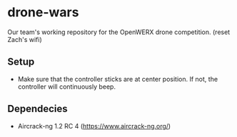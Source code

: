 # drone-wars

Our team's working repository for the OpenWERX drone competition. (reset Zach's wifi)

## Setup

* Make sure that the controller sticks are at center position. If not, the controller will continuously beep.

## Dependecies

* Aircrack-ng 1.2 RC 4 (https://www.aircrack-ng.org/)

